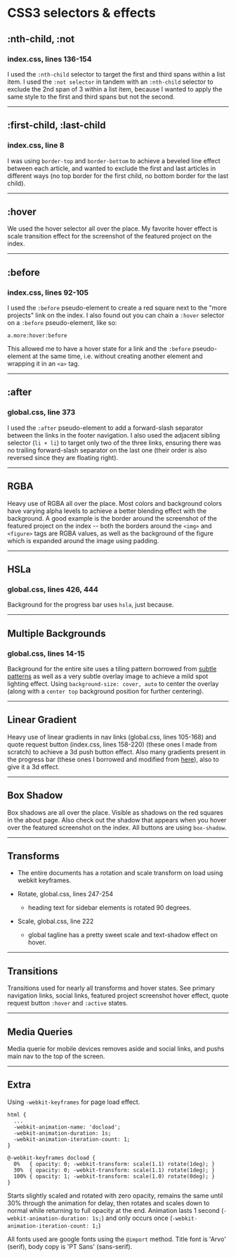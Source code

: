 # CSS3 selectors & effects

## :nth-child, :not

### index.css, lines 136-154

I used the ```:nth-child``` selector to target the first and third spans within a list item.
I used the ```:not selector``` in tandem with an ```:nth-child``` selector to exclude the 2nd span of 3 within a list item, because I wanted to apply the same style to the first and third spans but not the second.

---

## :first-child, :last-child

### index.css, line 8

I was using ```border-top``` and ```border-bottom``` to achieve a beveled line effect between each article, and wanted to exclude the first and last articles in different ways (no top border for the first child, no bottom border for the last child).

---

## :hover

We used the hover selector all over the place. My favorite hover effect is scale transition effect for the screenshot of the featured project on the index.

---

## :before

### index.css, lines 92-105

I used the ```:before``` pseudo-element to create a red square next to the "more projects" link on the index. I also found out you can chain a ```:hover``` selector on a ```:before``` pseudo-element, like so:

    a.more:hover:before

This allowed me to have a hover state for a link and the ```:before``` pseudo-element at the same time, i.e. without creating another element and wrapping it in an ```<a>``` tag.

---

## :after

### global.css, line 373

I used the ```:after``` pseudo-element to add a forward-slash separator between the links in the footer navigation. I also used the adjacent sibling selector (```li + li```) to target only two of the three links, ensuring there was no trailing forward-slash separator on the last one (their order is also reversed since they are floating right).

---

## RGBA

Heavy use of RGBA all over the place. Most colors and background colors have varying alpha levels to achieve a better blending effect with the background. A good example is the border around the screenshot of the featured project on the index -- both the borders around the ```<img>``` and ```<figure>``` tags are RGBA values, as well as the background of the figure which is expanded around the image using padding.

---

## HSLa

### global.css, lines 426, 444

Background for the progress bar uses ```hsla```, just because.

---

## Multiple Backgrounds

### global.css, lines 14-15

Background for the entire site uses a tiling pattern borrowed from [subtle patterns](http://subtlepatterns.com) as well as a very subtle overlay image to achieve a mild spot lighting effect. Using ```background-size: cover, auto``` to center the overlay (along with a ```center top``` background position for further centering).

---

## Linear Gradient

Heavy use of linear gradients in nav links (global.css, lines 105-168) and quote request button (index.css, lines 158-220) (these ones I made from scratch) to achieve a 3d push button effect. Also many gradients present in the progress bar (these ones I borrowed and modified from [here](http://www.useragentman.com/blog/2012/01/03/cross-browser-html5-progress-bars-in-depth/)), also to give it a 3d effect.

---

## Box Shadow

Box shadows are all over the place. Visible as shadows on the red squares in the about page. Also check out the shadow that appears when you hover over the featured screenshot on the index. All buttons are using ```box-shadow```.

---

## Transforms

  * The entire documents has a rotation and scale transform on load using webkit keyframes.

  * Rotate, global.css, lines 247-254
    * heading text for sidebar elements is rotated 90 degrees.

  * Scale, global.css, line 222
    * global tagline has a pretty sweet scale and text-shadow effect on hover.

---

## Transitions

Transitions used for nearly all transforms and hover states. See primary navigation links, social links, featured project screenshot hover effect, quote request button ```:hover``` and ```:active``` states.

---

## Media Queries

Media querie for mobile devices removes aside and social links, and pushs main nav to the top of the screen.

---

## Extra

Using ```-webkit-keyframes``` for page load effect.

    html {
      ...
      -webkit-animation-name: 'docload';
      -webkit-animation-duration: 1s;
      -webkit-animation-iteration-count: 1;
    }

    @-webkit-keyframes docload {
      0%   { opacity: 0; -webkit-transform: scale(1.1) rotate(1deg); }
      30%  { opacity: 0; -webkit-transform: scale(1.1) rotate(1deg); }
      100% { opacity: 1; -webkit-transform: scale(1.0) rotate(0deg); }
    }

Starts slightly scaled and rotated with zero opacity, remains the same until 30% through the animation for delay, then rotates and scales down to normal while returning to full opacity at the end. Animation lasts 1 second (```-webkit-animation-duration: 1s;```) and only occurs once (```-webkit-animation-iteration-count: 1;```)

All fonts used are google fonts using the ```@import``` method. Title font is 'Arvo' (serif), body copy is 'PT Sans' (sans-serif).
